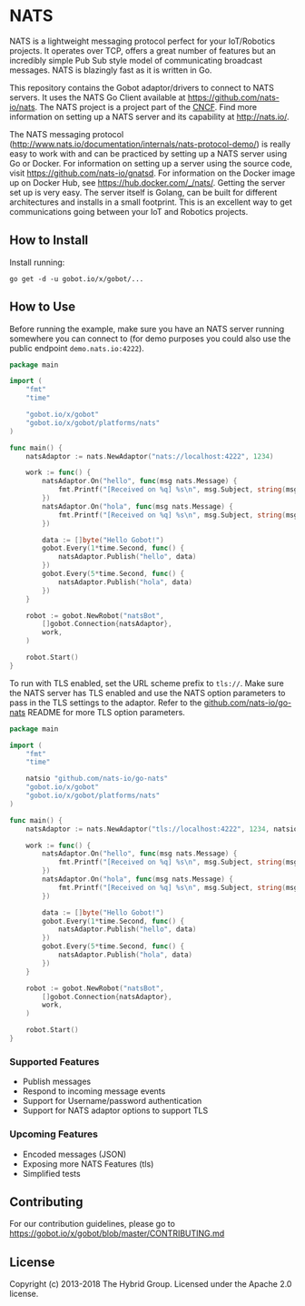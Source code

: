 # NATS

NATS is a lightweight messaging protocol perfect for your IoT/Robotics projects. It operates over TCP, offers a great number of features but an incredibly simple Pub Sub style model of communicating broadcast messages. NATS is blazingly fast as it is written in Go.

This repository contains the Gobot adaptor/drivers to connect to NATS servers. It uses the NATS Go Client available at https://github.com/nats-io/nats. The NATS project is a project part of the [CNCF](https://www.cncf.io/). Find more information on setting up a NATS server and its capability at http://nats.io/.

The NATS messaging protocol (http://www.nats.io/documentation/internals/nats-protocol-demo/) is really easy to work with and can be practiced by setting up a NATS server using Go or Docker. For information on setting up a server using the source code, visit https://github.com/nats-io/gnatsd. For information on the Docker image up on Docker Hub, see https://hub.docker.com/_/nats/. Getting the server set up is very easy. The server itself is Golang, can be built for different architectures and installs in a small footprint. This is an excellent way to get communications going between your IoT and Robotics projects.

## How to Install

Install running:

```
go get -d -u gobot.io/x/gobot/...
```

## How to Use

Before running the example, make sure you have an NATS server running somewhere you can connect to (for demo purposes you could also use the public endpoint `demo.nats.io:4222`).

```go
package main

import (
	"fmt"
	"time"

	"gobot.io/x/gobot"
	"gobot.io/x/gobot/platforms/nats"
)

func main() {
	natsAdaptor := nats.NewAdaptor("nats://localhost:4222", 1234)

	work := func() {
		natsAdaptor.On("hello", func(msg nats.Message) {
			fmt.Printf("[Received on %q] %s\n", msg.Subject, string(msg.Data))
		})
		natsAdaptor.On("hola", func(msg nats.Message) {
			fmt.Printf("[Received on %q] %s\n", msg.Subject, string(msg.Data))
		})

		data := []byte("Hello Gobot!")
		gobot.Every(1*time.Second, func() {
			natsAdaptor.Publish("hello", data)
		})
		gobot.Every(5*time.Second, func() {
			natsAdaptor.Publish("hola", data)
		})
	}

	robot := gobot.NewRobot("natsBot",
		[]gobot.Connection{natsAdaptor},
		work,
	)

	robot.Start()
}
```

To run with TLS enabled, set the URL scheme prefix to `tls://`. Make sure the NATS server has TLS enabled and use the NATS option parameters to pass in the TLS settings to the adaptor. Refer to the [github.com/nats-io/go-nats](https://github.com/nats-io/go-nats) README for more TLS option parameters.

```go
package main

import (
	"fmt"
	"time"

	natsio "github.com/nats-io/go-nats"
	"gobot.io/x/gobot"
	"gobot.io/x/gobot/platforms/nats"
)

func main() {
	natsAdaptor := nats.NewAdaptor("tls://localhost:4222", 1234, natsio.RootCAs("certs/ca.pem"))

	work := func() {
		natsAdaptor.On("hello", func(msg nats.Message) {
			fmt.Printf("[Received on %q] %s\n", msg.Subject, string(msg.Data))
		})
		natsAdaptor.On("hola", func(msg nats.Message) {
			fmt.Printf("[Received on %q] %s\n", msg.Subject, string(msg.Data))
		})

		data := []byte("Hello Gobot!")
		gobot.Every(1*time.Second, func() {
			natsAdaptor.Publish("hello", data)
		})
		gobot.Every(5*time.Second, func() {
			natsAdaptor.Publish("hola", data)
		})
	}

	robot := gobot.NewRobot("natsBot",
		[]gobot.Connection{natsAdaptor},
		work,
	)

	robot.Start()
}
```

### Supported Features

* Publish messages
* Respond to incoming message events
* Support for Username/password authentication
* Support for NATS adaptor options to support TLS

### Upcoming Features

* Encoded messages (JSON)
* Exposing more NATS Features (tls)
* Simplified tests

## Contributing

For our contribution guidelines, please go to https://gobot.io/x/gobot/blob/master/CONTRIBUTING.md

## License

Copyright (c) 2013-2018 The Hybrid Group. Licensed under the Apache 2.0 license.
